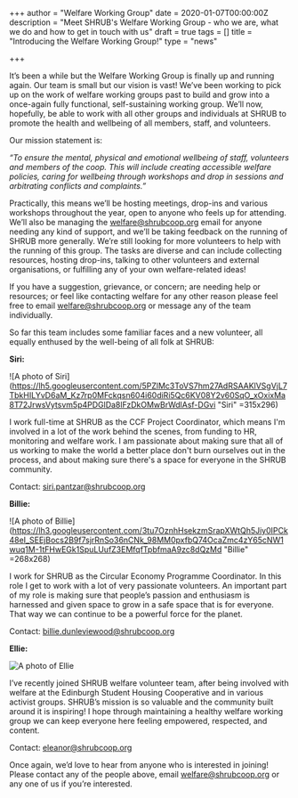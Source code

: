 +++
author = "Welfare Working Group"
date = 2020-01-07T00:00:00Z
description = "Meet SHRUB's Welfare Working Group - who we are, what we do and how to get in touch with us"
draft = true
tags = []
title = "Introducing the Welfare Working Group!"
type = "news"

+++

It’s been a while but the Welfare Working Group is finally up and running again. Our team is small but our vision is vast! We’ve been working to pick up on the work of welfare working groups past to build and grow into a once-again fully functional, self-sustaining working group. We’ll now, hopefully, be able to work with all other groups and individuals at SHRUB to promote the health and wellbeing of all members, staff, and volunteers.

Our mission statement is:

_“To ensure the mental, physical and emotional wellbeing of staff, volunteers and members of the coop. This will include creating accessible welfare policies, caring for wellbeing through workshops and drop in sessions and arbitrating conflicts and complaints.”_

Practically, this means we’ll be hosting meetings, drop-ins and various workshops throughout the year, open to anyone who feels up for attending. We’ll also be managing the [welfare@shrubcoop.org](mailto:welfare@shrubcoop.org) email for anyone needing any kind of support, and we’ll be taking feedback on the running of SHRUB more generally. We’re still looking for more volunteers to help with the running of this group. The tasks are diverse and can include collecting resources, hosting drop-ins, talking to other volunteers and external organisations, or fulfilling any of your own welfare-related ideas!

If you have a suggestion, grievance, or concern; are needing help or resources; or feel like contacting welfare for any other reason please feel free to email [welfare@shrubcoop.org](mailto:welfare@shrubcoop.org) or message any of the team individually.

So far this team includes some familiar faces and a new volunteer, all equally enthused by the well-being of all folk at SHRUB:

**Siri:**

![A photo of Siri](https://lh5.googleusercontent.com/5PZlMc3ToVS7hm27AdRSAAKlVSgVjL7TbkHILYvD6aM_Kz7rp0MFckqsn604i60diRi5Qc6KV08Y2v60SqO_xOxixMa8T72JrwsVytsvm5p4PDGlDa8lFzDkOMwBrWdlAsf-DGvi "Siri" =315x296)

I work full-time at SHRUB as the CCF Project Coordinator, which means I'm involved in a lot of the work behind the scenes, from funding to HR, monitoring and welfare work. I am passionate about making sure that all of us working to make the world a better place don't burn ourselves out in the process, and about making sure there's a space for everyone in the SHRUB community.

Contact: [siri.pantzar@shrubcoop.org](mailto:siri.pantzar@shrubcoop.org)

**Billie:**

![A photo of Billie](https://lh3.googleusercontent.com/3tu7OznhHsekzmSrapXWtQh5Jiy0IPCk48eI_SEEjBocs2B9f7sjrRnSo36nCNk_98MM0pxfbQ74OcaZmc4zY65cNW1wuq1M-1tFHwEGk1SpuLUufZ3EMfqfTpbfmaA9zc8dQzMd "Billie" =268x268)

I work for SHRUB as the Circular Economy Programme Coordinator. In this role I get to work with a lot of very passionate volunteers. An important part of my role is making sure that people’s passion and enthusiasm is harnessed and given space to grow in a safe space that is for everyone. That way we can continue to be a powerful force for the planet.

Contact: [billie.dunleviewood@shrubcoop.org](mailto:billie.dunleviewood@shrubcoop.org)

**Ellie:**

![A photo of Ellie](https://res.cloudinary.com/shrub-co-op/image/upload/v1578329833/shrubcoop.org/media/79348992_810807649378416_1154960226798010368_n_1_da6iep.jpg "Ellie")

I’ve recently joined SHRUB welfare volunteer team, after being involved with welfare at the Edinburgh Student Housing Cooperative and in various activist groups. SHRUB’s mission is so valuable and the community built around it is inspiring! I hope through maintaining a healthy welfare working group we can keep everyone here feeling empowered, respected, and content.

Contact: [eleanor@shrubcoop.org](mailto:eleanor@shrubcoop.org)

Once again, we’d love to hear from anyone who is interested in joining! Please contact any of the people above, email [welfare@shrubcoop.org](mailto:welfare@shrubcoop.org) or any one of us if you’re interested.
